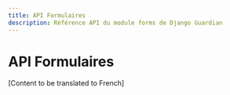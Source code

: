 ```yaml
---
title: API Formulaires
description: Référence API du module forms de Django Guardian
---
```


# API Formulaires

[Content to be translated to French]

<!-- This page content will be translated from the main English api/forms.md -->
